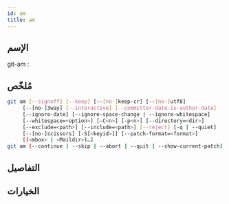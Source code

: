 ```yaml
---
id: am
title: am
---
```


## الإسم
git-am : 

## مُلخّص

<!--DOCUSAURUS_CODE_TABS-->
<!--الأمر-->
```bash
git am [--signoff] [--keep] [--[no-]keep-cr] [--[no-]utf8]
	 [--[no-]3way] [--interactive] [--committer-date-is-author-date]
	 [--ignore-date] [--ignore-space-change | --ignore-whitespace]
	 [--whitespace=<option>] [-C<n>] [-p<n>] [--directory=<dir>]
	 [--exclude=<path>] [--include=<path>] [--reject] [-q | --quiet]
	 [--[no-]scissors] [-S[<keyid>]] [--patch-format=<format>]
	 [(<mbox> | <Maildir>)…​]
git am (--continue | --skip | --abort | --quit | --show-current-patch)
```
<!--END_DOCUSAURUS_CODE_TABS-->

## التفاصيل

## الخيارات

